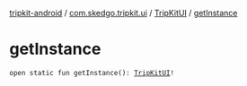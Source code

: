 [tripkit-android](../../index.md) / [com.skedgo.tripkit.ui](../index.md) / [TripKitUI](index.md) / [getInstance](./get-instance.md)

# getInstance

`open static fun getInstance(): `[`TripKitUI`](index.md)`!`
